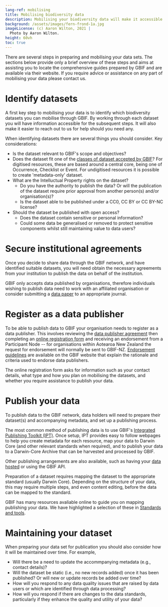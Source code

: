 ```yaml
---
lang-ref: mobilising
title: Mobilising biodiversity data
description: Mobilising your biodiversity data will make it accessible to scientists, researchers and other interested communities.  Each year the data mobilised through GBIF contributes to analyses in a variety of domains  ranging from climate change through to the spread of invasive and alien pests, to priorities for conservation and protected areas, and food security and human health.
background: /assets/images/fern-frond-1a.jpg
imageLicense: (c) Aaron Wilton, 2021 |
  Photo by Aaron Wilton.
height: 60vh
toc: true
---
```


There are several steps in preparing and mobilising your data sets.  The sections below provide only a brief overview of these steps and aims at assisting you to locate the comprehensive guides prepared by GBIF and are available via their website.  If you require advice or assistance on any part of mobilising your data please contact us.

# Identify datasets

A first key step to mobilising your data is to identify which biodiversity datasets you can mobilise through GBIF.  By working through each dataset you will have information accessible for the subsequent steps.  It will also make it easier to reach out to us for help should you need any.

When identifying datasets there are several things you should consider.  Key considerations:

  * Is the dataset relevant to GBIF's scope and objectives?
  * Does the dataset fit one of the [classes of dataset accepted by GBIF](https://www.gbif.org/dataset-classes)?  For digitised resources, these are based around a central core, being one of Occurrence, Checklist or Event.  For undigitised resources it is possible to create 'metadata-only' dataset.
  * What are the Intelluctual Property rights on the dataset?
    * Do you have the authority to publish the data?  Or will the publication of the dataset require prior approval from another person(s) and/or organisation(s)?
    * Is the dataset able to be published under a CC0, CC BY or CC BY-NC license?
  * Should the dataset be published with open access?
     * Does the dataset contain sensitive or personal information? 
     * Could some data be generalised or removed to protect sensitive components whilst still maintaining value to data users?
  
# Secure institutional agreements
Once you decide to share data through the GBIF network, and have identified suitable datasets, you will need obtain the necessary agreements from your institution to publish the data on behalf of the institution.

GBIF only accepts data published by organisations, therefore individuals wishing to publish data need to work with an affiliated organisation or consider submitting a [data paper](https://www.gbif.org/data-papers) to an appropriate journal.

# Register as a data publisher
To be able to publish data to GBIF your organisation needs to register as a data publisher.  This involves reviewing the [data publisher agreement](https://www.gbif.org/terms/data-publisher) then completing an [online registration form](https://www.gbif.org/become-a-publisher) and receiving an endorsement from a Participant Node -- for organisations within Aotearoa New Zealand the request for endorsement will normally be sent to GBIF-NZ.  [Endorsement guidelines](https://www.gbif.org/endorsement-guidelines) are available on the GBIF website that explain the rationale and criteria used to endorse data publishers. 

The online registration form asks for information such as your contact details, what type and how you plan on mobilising the datasets, and whether you require assistance to publish your data.

# Publish your data

To publish data to the GBIF network, data holders will need to prepare their dataset(s) and accompanying metadata, and set up a publishing process.

The most common method of publishing data is to use GBIF's [Integrated Publishing Toolkit (IPT)](https://www.gbif.org/ipt). Once setup, IPT provides easy to follow webpages to help you create metadata for each resource, map your data to Darwin Core (and other relevant standards when required), and to publish your data to a Darwin-Core Archive that can be harvested and processed by GBIF.  

Other publishing arrangements are also available, such as having your [data hosted](https://www.gbif.org/data-hosting) or using the GBIF API.

Preparation of a dataset requires mapping the dataset to the appropriate standard (usually Darwin Core). Depending on the structure of your data, this may require multiple steps, and even content editing, before the data can be mapped to the standard.  

GBIF has many resources avaliable online to guide you on mapping publishing your data.  We have highlighted a selection of these in [Standards and tools](/standards-and-tools).  

# Maintaining your dataset
When preparing your data set for publication you should also consider how it will be maintained over time.  For example,
* Will there be a need to update the accommpanying metadata (e.g., contact details)?
* Will the dataset be static (i.e., no new records added) once it has been published? Or will new or update records be added over time? 
* How will you respond to any data quality issues that are raised by data users or which are identified through data processing?
* How will you respond if there are changes to the data standards, particularly if they enhance the quality and utility of your data?

   
  

